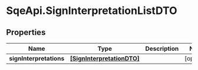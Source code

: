 # SqeApi.SignInterpretationListDTO

## Properties

Name | Type | Description | Notes
------------ | ------------- | ------------- | -------------
**signInterpretations** | [**[SignInterpretationDTO]**](SignInterpretationDTO.md) |  | [optional] 


